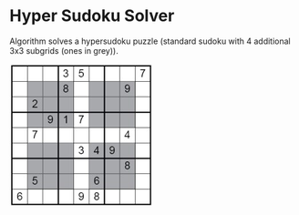 # Hyper Sudoku Solver

Algorithm solves a hypersudoku puzzle (standard sudoku with 4 additional 3x3 subgrids (ones in grey)).

![alt text](https://raw.githubusercontent.com/RylandWang/Hyper-Sudoku-Solver/master/hypersudoku.jpg)
